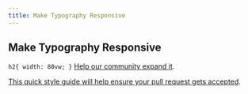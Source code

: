 ```yaml
---
title: Make Typography Responsive
---
```

## Make Typography Responsive

<code>h2{
      width: 80vw;
  }</code> <a href='https://github.com/freecodecamp/guides/tree/master/src/pages/certifications/responsive-web-design/responsive-web-design-principles/make-typography-responsive/index.md' target='_blank' rel='nofollow'>Help our community expand it</a>.

<a href='https://github.com/freecodecamp/guides/blob/master/README.md' target='_blank' rel='nofollow'>This quick style guide will help ensure your pull request gets accepted</a>.

<!-- The article goes here, in GitHub-flavored Markdown. Feel free to add YouTube videos, images, and CodePen/JSBin embeds  -->
